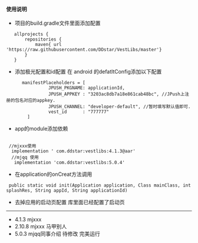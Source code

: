 #### 使用说明
* 项目的build.gradle文件里面添加配置
```
   allprojects {
       repositories {
           maven{ url 'https://raw.githubusercontent.com/DDstar/VestLibs/master'}
       }
   }
   ```
* 添加极光配置和id配置
   在 android 的defatltConfig添加以下配置
```
      manifestPlaceholders = [
                JPUSH_PKGNAME: applicationId,
                JPUSH_APPKEY : "3203ac8db7a18e861cab48bc", //JPush上注册的包名对应的appkey.
                JPUSH_CHANNEL: "developer-default", //暂时填写默认值即可.
                vest_id      : "777777"
        ]
```
   * app的module添加依赖
   ```

    //mjxxx使用
     implementation ' com.ddstar:vestlibs:4.1.3@aar'
     //mjqq 使用
      implementation 'com.ddstar:vestlibs:5.0.4'
   ```
* 在application的onCreat方法调用
```
 public static void init(Application application, Class mainClass, int splashRes, String appId, String applicationId)
```

* 去掉应用的启动页配置
库里面已经配置了启动页
***
* 4.1.3 mjxxx
* 2.10.8 mjxxx 马甲别人
* 5.0.3 mjqq同事介绍 待修改
完美运行
